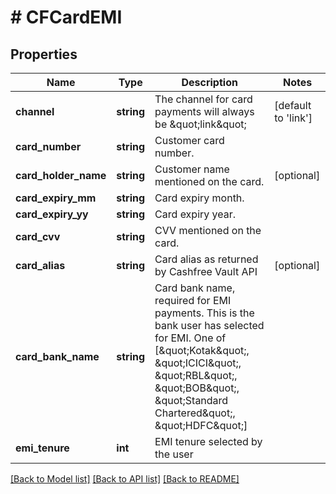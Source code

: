 # # CFCardEMI

## Properties

Name | Type | Description | Notes
------------ | ------------- | ------------- | -------------
**channel** | **string** | The channel for card payments will always be \&quot;link\&quot; | [default to 'link']
**card_number** | **string** | Customer card number. |
**card_holder_name** | **string** | Customer name mentioned on the card. | [optional]
**card_expiry_mm** | **string** | Card expiry month. |
**card_expiry_yy** | **string** | Card expiry year. |
**card_cvv** | **string** | CVV mentioned on the card. |
**card_alias** | **string** | Card alias as returned by Cashfree Vault API | [optional]
**card_bank_name** | **string** | Card bank name, required for EMI payments. This is the bank user has selected for EMI. One of [\&quot;Kotak\&quot;, \&quot;ICICI\&quot;, \&quot;RBL\&quot;, \&quot;BOB\&quot;, \&quot;Standard Chartered\&quot;, \&quot;HDFC\&quot;] |
**emi_tenure** | **int** | EMI tenure selected by the user |

[[Back to Model list]](../../README.md#models) [[Back to API list]](../../README.md#endpoints) [[Back to README]](../../README.md)
